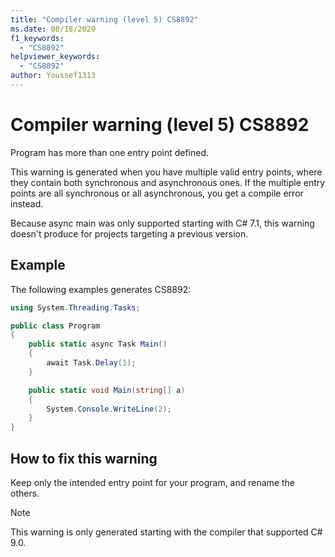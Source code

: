 ```yaml
---
title: "Compiler warning (level 5) CS8892"
ms.date: 08/18/2020
f1_keywords: 
  - "CS8892"
helpviewer_keywords: 
  - "CS8892"
author: Youssef1313
---
```


# Compiler warning (level 5) CS8892

Program has more than one entry point defined.
  
This warning is generated when you have multiple valid entry points, where they contain both synchronous and asynchronous ones. If the multiple entry points are all synchronous or all asynchronous, you get a compile error instead.

Because async main was only supported starting with C# 7.1, this warning doesn't produce for projects targeting a previous version.

## Example

The following examples generates CS8892:
  
```csharp  
using System.Threading.Tasks;

public class Program
{
    public static async Task Main()
    {
        await Task.Delay(1);
    }

    public static void Main(string[] a)
    {
        System.Console.WriteLine(2);
    }
}
```

## How to fix this warning

Keep only the intended entry point for your program, and rename the others.

> [!NOTE]
> This warning is only generated starting with the compiler that supported C# 9.0.
